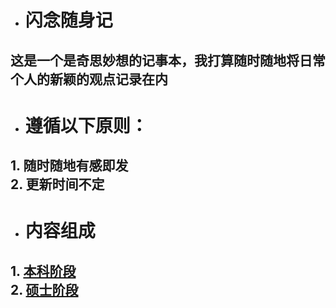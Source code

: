 * # 闪念随身记
## 这是一个是**奇思妙想**的记事本，我打算随时随地将日常个人的新颖的观点记录在内
* # 遵循以下原则：
## 1. 随时随地有感即发<br/> 2. 更新时间不定
* # 内容组成
## 1. [本科阶段](https://github.com/matistor/novel-idea/tree/master/Undergraduate)<br/>2. [硕士阶段](https://github.com/matistor/novel-idea/tree/master/graduate)
